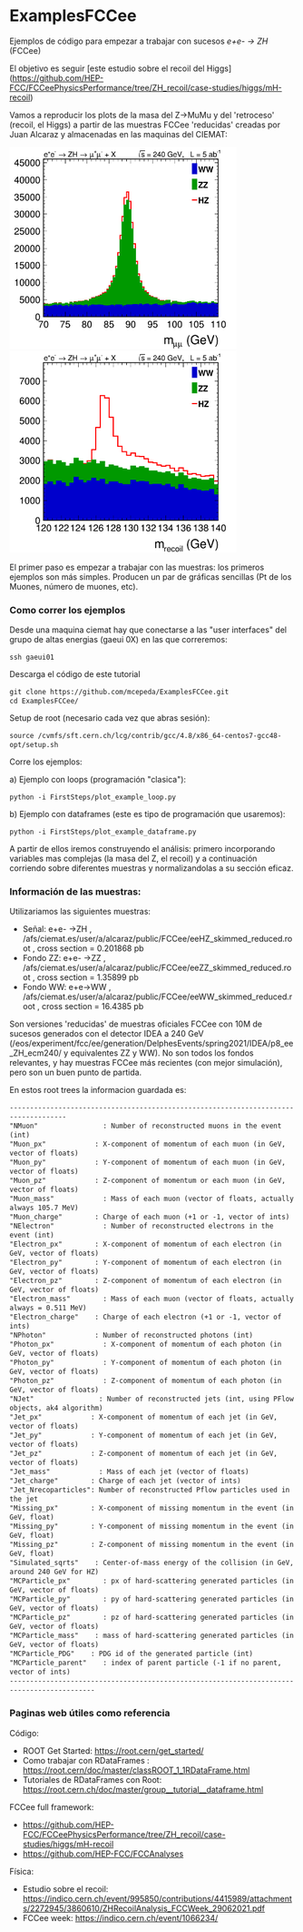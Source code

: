 # ExamplesFCCee

Ejemplos de código para empezar a trabajar con sucesos *e+e- -> ZH*  (FCCee) 

El objetivo es seguir [este estudio sobre el recoil del Higgs] (https://github.com/HEP-FCC/FCCeePhysicsPerformance/tree/ZH_recoil/case-studies/higgs/mH-recoil)

Vamos a reproducir los plots de la masa del Z->MuMu y del 'retroceso' (recoil, el Higgs) a partir de las muestras FCCee 'reducidas' creadas por Juan Alcaraz y almacenadas en las maquinas del CIEMAT: 

<img src="Plot_Z_mass.png?raw=true" width=400> <img src="Plot_Recoil_mass.png" width=400>   

El primer paso es empezar a trabajar con las muestras: los primeros ejemplos son más simples. Producen un par de gráficas sencillas (Pt de los Muones, número de muones, etc). 

###  Como correr los ejemplos

Desde una maquina ciemat hay que conectarse a las "user interfaces" del grupo de altas energias (gaeui 0X) en las que correremos: 
```
ssh gaeui01   
```

Descarga el código de este tutorial

```
git clone https://github.com/mcepeda/ExamplesFCCee.git 
cd ExamplesFCCee/
```

Setup de root (necesario cada vez que abras sesión):
```
source /cvmfs/sft.cern.ch/lcg/contrib/gcc/4.8/x86_64-centos7-gcc48-opt/setup.sh
```

Corre los ejemplos:

a) Ejemplo con loops (programación "clasica"): 

```
python -i FirstSteps/plot_example_loop.py   
```

b) Ejemplo con dataframes (este es tipo de programación que usaremos):
```
python -i FirstSteps/plot_example_dataframe.py
```

A partir de ellos iremos construyendo el análisis: primero incorporando variables mas complejas (la masa del Z, el recoil) y a continuación corriendo sobre diferentes muestras y normalizandolas a su sección eficaz. 
###  Información de las muestras:

Utilizariamos las siguientes muestras:

- Señal:  e+e- ->ZH  , /afs/ciemat.es/user/a/alcaraz/public/FCCee/eeHZ_skimmed_reduced.root	, cross section = 0.201868 pb 
- Fondo ZZ: e+e- ->ZZ  , /afs/ciemat.es/user/a/alcaraz/public/FCCee/eeZZ_skimmed_reduced.root	, cross section = 1.35899 pb
- Fondo WW: e+e->WW , /afs/ciemat.es/user/a/alcaraz/public/FCCee/eeWW_skimmed_reduced.root ,  cross section = 16.4385 pb

Son versiones 'reducidas' de muestras oficiales FCCee con 10M de sucesos generados con el detector IDEA a 240 GeV (/eos/experiment/fcc/ee/generation/DelphesEvents/spring2021/IDEA/p8_ee_ZH_ecm240/ y equivalentes ZZ y WW). No son todos los fondos relevantes, y hay muestras FCCee más recientes (con mejor simulación), pero son un buen punto de partida.

En estos root trees la informacion guardada es:
```
------------------------------------------------------------------------------------
"NMuon"                : Number of reconstructed muons in the event (int)
"Muon_px"            : X-component of momentum of each muon (in GeV, vector of floats)
"Muon_py"            : Y-component of momentum of each muon (in GeV, vector of floats)
"Muon_pz"            : Z-component of momentum or each muon (in GeV, vector of floats)
"Muon_mass"            : Mass of each muon (vector of floats, actually always 105.7 MeV)
"Muon_charge"        : Charge of each muon (+1 or -1, vector of ints)
"NElectron"            : Number of reconstructed electrons in the event (int)
"Electron_px"        : X-component of momentum of each electron (in GeV, vector of floats)
"Electron_py"        : Y-component of momentum of each electron (in GeV, vector of floats)
"Electron_pz"        : Z-component of momentum of each electron (in GeV, vector of floats)
"Electron_mass"        : Mass of each muon (vector of floats, actually always = 0.511 MeV)
"Electron_charge"    : Charge of each electron (+1 or -1, vector of ints)
"NPhoton"            : Number of reconstructed photons (int)
"Photon_px"            : X-component of momentum of each photon (in GeV, vector of floats)
"Photon_py"            : Y-component of momentum of each photon (in GeV, vector of floats)
"Photon_pz"            : Z-component of momentum of each photon (in GeV, vector of floats)
"NJet"                : Number of reconstructed jets (int, using PFlow objects, ak4 algorithm)
"Jet_px"            : X-component of momentum of each jet (in GeV, vector of floats)
"Jet_py"            : Y-component of momentum of each jet (in GeV, vector of floats)
"Jet_pz"            : Z-component of momentum of each jet (in GeV, vector of floats)
"Jet_mass"            : Mass of each jet (vector of floats)
"Jet_charge"        : Charge of each jet (vector of ints)
"Jet_Nrecoparticles": Number of reconstructed Pflow particles used in the jet
"Missing_px"        : X-component of missing momentum in the event (in GeV, float)
"Missing_py"        : Y-component of missing momentum in the event (in GeV, float)
"Missing_pz"        : Z-component of missing momentum in the event (in GeV, float)
"Simulated_sqrts"    : Center-of-mass energy of the collision (in GeV, around 240 GeV for HZ)
"MCParticle_px"        : px of hard-scattering generated particles (in GeV, vector of floats)
"MCParticle_py"        : py of hard-scattering generated particles (in GeV, vector of floats)
"MCParticle_pz"        : pz of hard-scattering generated particles (in GeV, vector of floats)
"MCParticle_mass"    : mass of hard-scattering generated particles (in GeV, vector of floats)
"MCParticle_PDG"    : PDG id of the generated particle (int)
"MCParticle_parent"    : index of parent particle (-1 if no parent, vector of ints)
-------------------------------------------------------------------------------------------
```

### Paginas web útiles como referencia

Código: 
- ROOT Get Started: https://root.cern/get_started/ 
- Como trabajar con RDataFrames : https://root.cern/doc/master/classROOT_1_1RDataFrame.html 
- Tutoriales de RDataFrames con Root: https://root.cern.ch/doc/master/group__tutorial__dataframe.html 

FCCee full framework: 
- https://github.com/HEP-FCC/FCCeePhysicsPerformance/tree/ZH_recoil/case-studies/higgs/mH-recoil 
- https://github.com/HEP-FCC/FCCAnalyses 

Física: 
- Estudio sobre el recoil: https://indico.cern.ch/event/995850/contributions/4415989/attachments/2272945/3860610/ZHRecoilAnalysis_FCCWeek_29062021.pdf    
- FCCee week: https://indico.cern.ch/event/1066234/ 
